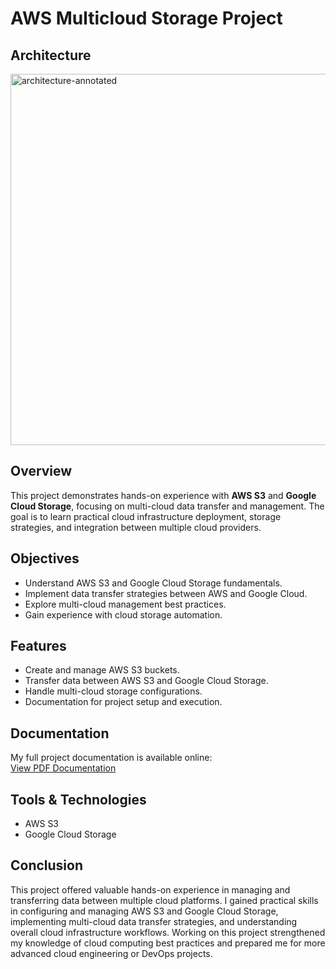 # AWS Multicloud Storage Project

## Architecture
<img width="1081" height="594" alt="architecture-annotated" src="https://github.com/user-attachments/assets/101afe40-a9f2-43ff-b288-2488ef8b137c" />

## Overview
This project demonstrates hands-on experience with **AWS S3** and **Google Cloud Storage**, focusing on multi-cloud data transfer and management. The goal is to learn practical cloud infrastructure deployment, storage strategies, and integration between multiple cloud providers.

## Objectives
- Understand AWS S3 and Google Cloud Storage fundamentals.
- Implement data transfer strategies between AWS and Google Cloud.
- Explore multi-cloud management best practices.
- Gain experience with cloud storage automation.

## Features
- Create and manage AWS S3 buckets.
- Transfer data between AWS S3 and Google Cloud Storage.
- Handle multi-cloud storage configurations.
- Documentation for project setup and execution.

## Documentation
My full project documentation is available online:  
[View PDF Documentation](https://docs.google.com/viewer?url=https://learn.nextwork.org/daring_lavender_zesty_iara/projects/aws-multicloud-storage/document.pdf)

## Tools & Technologies
- AWS S3
- Google Cloud Storage

## Conclusion
This project offered valuable hands-on experience in managing and transferring data between multiple cloud platforms. I gained practical skills in configuring and managing AWS S3 and Google Cloud Storage, implementing multi-cloud data transfer strategies, and understanding overall cloud infrastructure workflows. Working on this project strengthened my knowledge of cloud computing best practices and prepared me for more advanced cloud engineering or DevOps projects.
